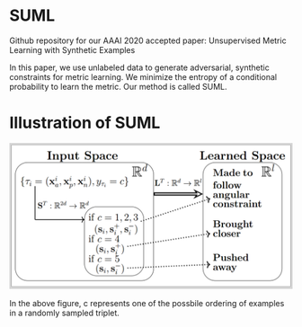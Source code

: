 # SUML
Github repository for our AAAI 2020 accepted paper: Unsupervised Metric Learning with Synthetic Examples

In this paper, we use unlabeled data to generate adversarial, synthetic constraints for metric learning. We minimize the entropy of a conditional probability to learn the metric. Our method is called SUML.


# Illustration of SUML
![Illustration of SUML](illustration/SUML_idea.png)

In the above figure, c represents one of the possbile ordering of examples in a randomly sampled triplet.
